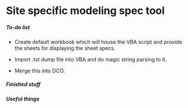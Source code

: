 # Site specific modeling spec tool

##### To-do list

* Create default workbook which will house the VBA script and provide the sheets for displaying the sheet specs.

* Import .txt dump file into VBA and do magic string parsing to it.

* Merge this into DCO.

##### Finished stuff


##### Useful things




